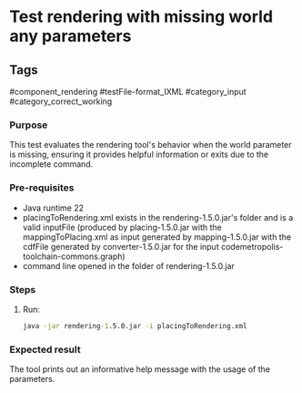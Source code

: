 # Test rendering with missing world any parameters

## Tags
#component_rendering #testFile-format_IXML #category_input #category_correct_working

### Purpose
This test evaluates the rendering tool's behavior when the world parameter is missing, ensuring it provides helpful information or exits due to the incomplete command.

### Pre-requisites
* Java runtime 22
* placingToRendering.xml exists in the rendering-1.5.0.jar's folder and is a valid inputFile (produced by placing-1.5.0.jar with the mappingToPlacing.xml as input generated by mapping-1.5.0.jar with the cdfFile generated by converter-1.5.0.jar for the input codemetropolis-toolchain-commons.graph)
* command line opened in the folder of rendering-1.5.0.jar		

### Steps
1. Run:
	```cmd
	java -jar rendering-1.5.0.jar -i placingToRendering.xml
	``` 

### Expected result
The tool prints out an informative help message with the usage of the parameters.